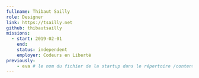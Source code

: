 ```yaml
---
fullname: Thibaut Sailly
role: Designer
link: https://tsailly.net
github: thibautsailly
missions:
  - start: 2019-02-01
    end:
    status: independent
    employer: Codeurs en Liberté
previously:
    - eva # le nom du fichier de la startup dans le répertoire /content/_startups/ sans l'extension .md
---
```


